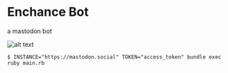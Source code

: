 # Enchance Bot

a mastodon bot

![alt text](https://i.gifer.com/DRl2.gif "ENHANCE")

	$ INSTANCE="https://mastodon.social" TOKEN="access_token" bundle exec ruby main.rb
